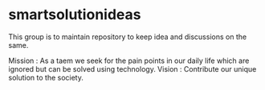 # smartsolutionideas
This group is to maintain repository to keep idea and discussions on the same.


Mission : As a taem we seek for the pain points in our daily life which are ignored but can be solved using technology.
Vision  : Contribute our unique solution to the society.
